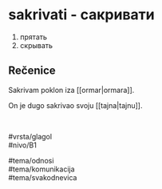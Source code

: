 # sakrivati - сакривати

1. прятать  
2. скрывать  

## Rečenice

Sakrivam poklon iza [[ormar|ormara]].  

On je dugo sakrivao svoju [[tajna|tajnu]].  

<br>

#vrsta/glagol  
#nivo/B1  

#tema/odnosi  
#tema/komunikacija  
#tema/svakodnevica
